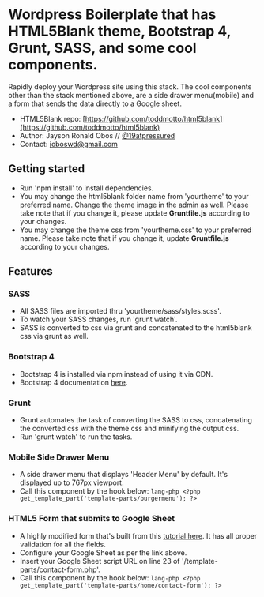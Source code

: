 # Wordpress Boilerplate that has HTML5Blank theme, Bootstrap 4, Grunt, SASS, and some cool components.

Rapidly deploy your Wordpress site using this stack. The cool components other than the stack mentioned above, are a side drawer menu(mobile) and a form that sends the data directly to a Google sheet.

* HTML5Blank repo: [https://github.com/toddmotto/html5blank](https://github.com/toddmotto/html5blank)
* Author: Jayson Ronald Obos // [@19atpressured](http://twitter.com/19atpressured)
* Contact: [joboswd@gmail.com](mailto:joboswd@gmail.com)

## Getting started
* Run 'npm install' to install dependencies.
* You may change the html5blank folder name from 'yourtheme' to your preferred name. Change the theme image in the admin as well. Please take note that if you change it, please update **Gruntfile.js** according to your changes.
* You may change the theme css from 'yourtheme.css' to your preferred name. Please take note that if you change it, update **Gruntfile.js** according to your changes.

## Features

### SASS
* All SASS files are imported thru 'yourtheme/sass/styles.scss'.
* To watch your SASS changes, run 'grunt watch'.
* SASS is converted to css via grunt and concatenated to the html5blank css via grunt as well.

### Bootstrap 4
* Bootstrap 4 is installed via npm instead of using it via CDN.
* Bootstrap 4 documentation [here](https://getbootstrap.com/docs/4.5/getting-started/introduction/).

### Grunt
* Grunt automates the task of converting the SASS to css, concatenating the converted css with the theme css and minifying the output css.
* Run 'grunt watch' to run the tasks.

### Mobile Side Drawer Menu
* A side drawer menu that displays 'Header Menu' by default. It's displayed up to 767px viewport.
* Call this component by the hook below:
    ```lang-php <?php get_template_part('template-parts/burgermenu'); ?>```

### HTML5 Form that submits to Google Sheet
* A highly modified form that's built from this [tutorial here](https://medium.com/@dmccoy/how-to-submit-an-html-form-to-google-sheets-without-google-forms-b833952cc175). It has all proper validation for all the fields.
* Configure your Google Sheet as per the link above.
* Insert your Google Sheet script URL on line 23 of '/template-parts/contact-form.php'.
* Call this component by the hook below:
    ```lang-php <?php get_template_part('template-parts/home/contact-form'); ?>```


